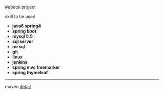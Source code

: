 #ebook project

skill  to be used
- **java8 spring4**
- **spring boot**
- **mysql 5.5**
- **sql server**
- **no sql**
- **git**
- **linux**
- **jenkins**
- **spring mvc freemarker**
- **spring thymeleaf**

------------------------------------

maven [detail](http://www.tuicool.com/articles/j6jIVj)
